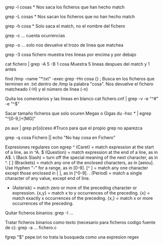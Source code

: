 grep -l cosas *
Nos saca los ficheros que han hecho match

grep -L cosas *
Nos sacan los ficheros que no han hecho match

grep -h cosa *
Solo saca el match, no el nombre del fichero

grep -c ...
cuenta ocurrencias

grep -o ...
  solo nos devuelve el trozo de linea que matchea

grep -3 cosa fichero
muestra tres lineas por encima y por debajo

cat fichero | grep -A 5 -B 1 cosa
Muestra 5 lineas despues del match y 1 antes


find /tmp -name "*.txt" -exec grep -Hn cosa {} \;
Busca en los ficheros que terminen en .txt dentro de /tmp la palabra "cosa".
Nos devuelve el fichero matcheado (-H) y el número de línea (-n)


Quita los comentarios y las líneas en blanco
cat fichero.cnf | grep -v  -e "^#" -e "^$"


Sacar tamaño ficheros que solo ocuren Megas o Gigas
du -hsc * | egrep "^[0-9,]+[MG]"


ps aux | grep pr[o]ceso  #Truco para que el propio grep no aparezca

grep -q cosa Fichero || echo "No hay cosa en Fichero"


Expresiones regulares con egrep
^ (Caret)        =    match expression at the start of a line, as in ^A.
$ (Question)     =    match expression at the end of a line, as in A$.
\ (Back Slash)   =    turn off the special meaning of the next character, as in \^.
[ ] (Brackets)   =    match any one of the enclosed characters, as in [aeiou].
                      Use Hyphen "-" for a range, as in [0-9].
[^ ]             =    match any one character except those enclosed in [ ], as in [^0-9].
. (Period)       =    match a single character of any value, except end of line.
* (Asterisk)     =    match zero or more of the preceding character or expression.
\{x,y\}          =    match x to y occurrences of the preceding.
\{x\}            =    match exactly x occurrences of the preceding.
\{x,\}           =    match x or more occurrences of the preceding.


Quitar ficheros binarios:
grep -I ...

Tratar ficheros binarios como texto (necesario para ficheros codigo fuente de c):
grep -a ... fichero.c

fgrep "$" pepe.txt
no trata la busqueda como una expresion regex
